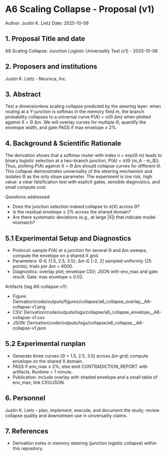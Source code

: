 # A6 Scaling Collapse - Proposal (v1)

Author: Justin K. Lietz
Date: 2025-10-06

## 1. Proposal Title and date

A6 Scaling Collapse: Junction Logistic Universality Test (v1) - 2025-10-06

## 2. Proposers and institutions

Justin K. Lietz - Neuroca, Inc.

## 3. Abstract

Test a dimensionless scaling collapse predicted by the steering layer: when routing at a Y-junction is softmax in the memory field m, the branch probability collapses to a universal curve P(A) = σ(Θ Δm) when plotted against X = Θ Δm. We will overlay curves for multiple Θ, quantify the envelope width, and gate PASS if max envelope ≤ 2%.

## 4. Background & Scientific Rationale

The derivation shows that a softmax router with index n = exp(Θ m) leads to binary logistic selection at a two-branch junction, P(A) = σ(Θ (m_A - m_B)). Thus, plotting P(A) against X = Θ Δm should collapse curves for different Θ. This collapse demonstrates universality of the steering mechanism and isolates Θ as the only slope parameter. The experiment is low risk, high value: a clear falsification test with explicit gates, sensible diagnostics, and small compute cost.

Questions addressed:

- Does the junction selection indeed collapse to σ(X) across Θ?
- Is the residual envelope ≤ 2% across the shared domain?
- Are there systematic deviations (e.g., at large |X|) that indicate model mismatch?

## 5.1 Experimental Setup and Diagnostics

- Protocol: sample P(A) at a junction for several Θ and Δm sweeps; compute the envelope on a shared X grid.
- Parameters: Θ ∈ {1.5, 2.5, 3.5}; Δm ∈ [-2, 2] sampled uniformly (25 points); trials per Δm = 4000.
- Diagnostics: overlay plot; envelope CSV; JSON with env_max and gate result. Gate: max envelope ≤ 0.02.

Artifacts (tag A6-collapse-v1):

- Figure: Derivation/code/outputs/figures/collapse/a6_collapse_overlay__A6-collapse-v1.png
- CSV: Derivation/code/outputs/logs/collapse/a6_collapse_envelope__A6-collapse-v1.csv
- JSON: Derivation/code/outputs/logs/collapse/a6_collapse__A6-collapse-v1.json

## 5.2 Experimental runplan

- Generate three curves (Θ = 1.5, 2.5, 3.5) across Δm grid; compute envelope on the shared X domain.
- PASS if env_max ≤ 2%; else emit CONTRADICTION_REPORT with artifacts. Runtime < 1 minute.
- Publication: include overlay with shaded envelope and a small table of env_max; link CSV/JSON.

## 6. Personnel

Justin K. Lietz - plan, implement, execute, and document the study; review collapse quality and downstream use in universality claims.

## 7. References

- Derivation notes in memory steering (junction logistic collapse) within this repository.
